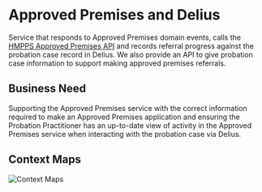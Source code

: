 # Approved Premises and Delius

Service that responds to Approved Premises domain events, calls the
[HMPPS Approved Premises API](https://github.com/ministryofjustice/hmpps-approved-premises-api)
and records referral progress against the probation case record in Delius. We
also provide an API to give probation case information to support making
approved premises referrals.

## Business Need

Supporting the Approved Premises service with the correct information required
to make an Approved Premises application and ensuring the Probation
Practitioner has an up-to-date view of activity in the Approved Premises
service when interacting with the probation case via Delius.

## Context Maps

![Context Maps](.tech-docs/img/approved-premises-and-delius-context-maps.png)
